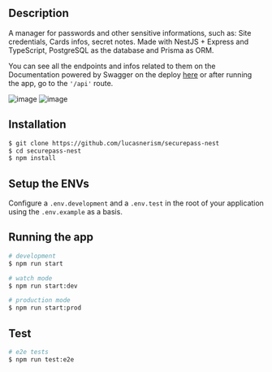 ## Description

A manager for passwords and other sensitive informations, such as: Site credentials, Cards infos, secret notes. Made with NestJS + Express and TypeScript, PostgreSQL as the database and Prisma as ORM.

You can see all the endpoints and infos related to them on the Documentation powered by Swagger on the deploy [here](https://drivenpass-823k.onrender.com/api) or after running the app, go to the `'/api'` route.

![image](https://github.com/lucasnerism/drivenpass-nest/assets/94038894/d58879cc-93b6-430a-9b2f-df283b97bc7e)
![image](https://github.com/lucasnerism/drivenpass-nest/assets/94038894/3f60f4c2-3dd7-4809-8941-22f7393571e5)


## Installation

```bash
$ git clone https://github.com/lucasnerism/securepass-nest
$ cd securepass-nest
$ npm install
```

## Setup the ENVs
Configure a `.env.development` and a `.env.test` in the root of your application using the `.env.example` as a basis.


## Running the app

```bash
# development
$ npm run start

# watch mode
$ npm run start:dev

# production mode
$ npm run start:prod
```

## Test

```bash
# e2e tests
$ npm run test:e2e
```
